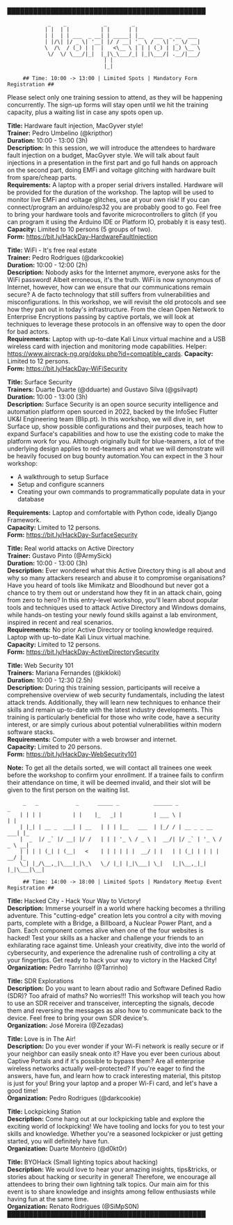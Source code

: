 ██████████████████████████████████████████████   

			     _    _            _        _                                                
			    | |  | |          | |      | |                                               
			    | |  | | ___  _ __| | _____| |__   ___  _ __  ___                            
			    | |/\| |/ _ \| '__| |/ / __| '_ \ / _ \| '_ \/ __|                           
			    \  /\  / (_) | |  |   <\__ \ | | | (_) | |_) \__ \                           
			     \/  \/ \___/|_|  |_|\_\___/_| |_|\___/| .__/|___/                           
								   | |                                   
								   |_| 

		 ## Time: 10:00 -> 13:00 | Limited Spots | Mandatory Form Registration ##

Please select only one training session to attend, as they will be happening concurrently. The sign-up forms will stay open until we hit the training capacity, plus a waiting list in case any spots open up.


**Title:** Hardware fault injection, MacGyver style!   
**Trainer:** Pedro Umbelino (@kripthor)   
**Duration:** 10:00 - 13:00 (3h)   
**Description:** In this session, we will introduce the attendees to hardware fault injection on a budget, MacGyver style. We will talk about fault injections in a presentation in the first part and go full hands on approach on the second part, doing EMFi and voltage glitching with hardware built from spare/cheap parts.   
**Requirements:** A laptop with a proper serial drivers installed. Hardware will be provided for the duration of the workshop. The laptop will be used to monitor live EMFi and voltage glitches, use at your own risk! If you can connect/program an arduino/esp32 you are probably good to go. Feel free to bring your hardware tools and favorite microcontrollers to glitch (if you can program it using the Arduino IDE or Platform IO, probably it is easy test).   
**Capacity:** Limited to 10 persons (5 groups of two).   
**Form:** https://bit.ly/HackDay-HardwareFaultInjection   


**Title:** WiFi - It's free real estate   
**Trainer:** Pedro Rodrigues (@darkcookie)   
**Duration:** 10:00 - 12:00 (2h)   
**Description:** Nobody asks for the Internet anymore, everyone asks for the WiFi password! Albeit erroneous, it's the truth. WiFi is now synonymous of Internet, however, how can we ensure that our communications remain secure? A de facto technology that still suffers from vulnerabilities and misconfigurations.
In this workshop, we will revisit the old protocols and see how they pan out in today's infrastructure. From the clean Open Network to Enterprise Encryptions passing by captive portals, we will look at techniques to leverage these protocols in an offensive way to open the door for bad actors.   
**Requirements:** Laptop with up-to-date Kali Linux virtual machine and a USB wireless card with injection and monitoring mode capabilities. Helper: https://www.aircrack-ng.org/doku.php?id=compatible_cards.
**Capacity:** Limited to 12 persons.   
**Form:** https://bit.ly/HackDay-WiFiSecurity   


**Title:** Surface Security   
**Trainers:** Duarte Duarte (@dduarte) and Gustavo Silva (@gsilvapt)   
**Duration:** 10:00 - 13:00 (3h)   
**Description:** Surface Security is an open source security intelligence and automation platform open sourced in 2022, backed by the InfoSec Flutter UK&I Engineering team (Blip.pt).
In this workshop, we will dive in, set Surface up, show possible configurations and their purposes, teach how to expand Surface's capabilities and how to use the existing code to make the platform work for you. Although originally built for blue-teamers, a lot of the underlying design applies to red-teamers and what we will demonstrate will be heavily focused on bug bounty automation.You can expect in the 3 hour workshop:
- A walkthrough to setup Surface
- Setup and configure scanners
- Creating your own commands to programmatically populate data in your database

**Requirements:** Laptop and comfortable with Python code, ideally Django Framework.   
**Capacity:** Limited to 12 persons.   
**Form:** https://bit.ly/HackDay-SurfaceSecurity   


**Title:** Real world attacks on Active Directory   
**Trainer:** Gustavo Pinto (@ArmySick)   
**Duration:** 10:00 - 13:00 (3h)   
**Description:** Ever wondered what this Active Directory thing is all about and why so many attackers research and abuse it to compromise organisations? Have you heard of tools like Mimikatz and Bloodhound but never got a chance to try them out or understand how they fit in an attack chain, going from zero to hero? In this entry-level workshop, you'll learn about popular tools and techniques used to attack Active Directory and Windows domains, while hands-on testing your newly found skills against a lab environment, inspired in recent and real scenarios.   
**Requirements:** No prior Active Directory or tooling knowledge required. Laptop with up-to-date Kali Linux virtual machine.   
**Capacity:** Limited to 12 persons.   
**Form:** https://bit.ly/HackDay-ActiveDirectorySecurity   


**Title:** Web Security 101   
**Trainers:** Mariana Fernandes (@kikloki)   
**Duration:** 10:00 - 12:30 (2.5h)   
**Description:** During this training session, participants will receive a comprehensive overview of web security fundamentals, including the latest attack trends. Additionally, they will learn new techniques to enhance their skills and remain up-to-date with the latest industry developments. This training is particularly beneficial for those who write code, have a security interest, or are simply curious about potential vulnerabilities within modern software stacks.    
**Requirements:** Computer with a web browser and internet.   
**Capacity:** Limited to 20 persons.   
**Form:** https://bit.ly/HackDay-WebSecurity101   


**Note:** To get all the details sorted, we will contact all trainees one week before the workshop to confirm your enrollment. If a trainee fails to confirm their attendance on time, it will be deemed invalid, and their slot will be given to the first person on the waiting list.   
                     

		 _   _            _      _____ _           ______ _                  _   
		| | | |          | |    |_   _| |          | ___ \ |                | |  
		| |_| | __ _  ___| | __   | | | |__   ___  | |_/ / | __ _ _ __   ___| |_ 
		|  _  |/ _` |/ __| |/ /   | | | '_ \ / _ \ |  __/| |/ _` | '_ \ / _ \ __|
		| | | | (_| | (__|   <    | | | | | |  __/ | |   | | (_| | | | |  __/ |_ 
		\_| |_/\__,_|\___|_|\_\   \_/ |_| |_|\___| \_|   |_|\__,_|_| |_|\___|\__|
				                                                                                         
	     ## Time: 14:00 -> 18:00 | Limited Spots | Mandatory Meetup Event Registration ##


**Title:** Hacked City - Hack Your Way to Victory!   
**Description:** Immerse yourself in a world where hacking becomes a thrilling adventure. This "cutting-edge" creation lets you control a city with moving parts, complete with a Bridge, a Billboard, a Nuclear Power Plant, and a Dam. Each component comes alive when one of the four websites is hacked!
Test your skills as a hacker and challenge your friends to an exhilarating race against time. Unleash your creativity, dive into the world of cybersecurity, and experience the adrenaline rush of controlling a city at your fingertips. Get ready to hack your way to victory in the Hacked City!   
**Organization:** Pedro Tarrinho (@Tarrinho)   


**Title:** SDR Explorations   
**Description:** Do you want to learn about radio and Software Defined Radio (SDR)? Too afraid of maths? No worries!!! This workshop will teach you how to use an SDR receiver and transceiver, intercepting the signals, decode them and reversing the messages as also how to communicate back to the device. Feel free to bring your own SDR device's.   
**Organization:** José Moreira (@Zezadas)   


**Title:** Love is in The Air!   
**Description:** Do you ever wonder if your Wi-Fi network is really secure or if your neighbor can easily sneak onto it? Have you ever been curious about Captive Portals and if it's possible to bypass them? Are all enterprise wireless networks actually well-protected? 
If you're eager to find the answers, have fun, and learn how to crack interesting material, this pitstop is just for you! Bring your laptop and a proper Wi-Fi card, and let's have a good time!   
**Organization:** Pedro Rodrigues (@darkcookie)   


**Title:** Lockpicking Station   
**Description:** Come hang out at our lockpicking table and explore the exciting world of lockpicking! We have tooling and locks for you to test your skills and knowledge. Whether you're a seasoned lockpicker or just getting started, you will definitely have fun.   
**Organization:** Duarte Monteiro (@d0kt0r)   


**Title:** BYOHack (Small lighting topics about hacking)   
**Description:** We would love to hear your amazing insights, tips&tricks, or stories about hacking or security in general! Therefore, we encourage all attendees to bring their own lightning talk topics. Our main aim for this event is to share knowledge and insights among fellow enthusiasts while having fun at the same time.   
**Organization:** Renato Rodrigues (@SiMpS0N)   
██████████████████████████████████████████████   


